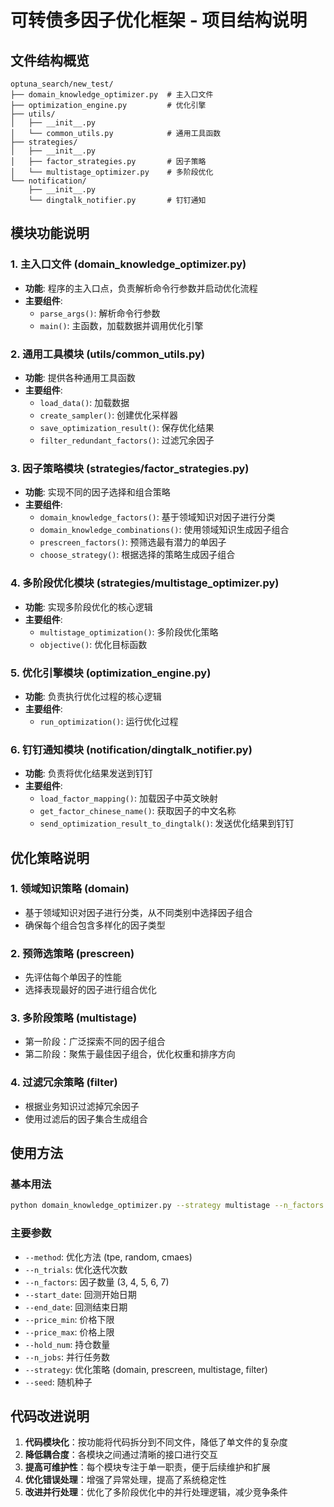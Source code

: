 # 可转债多因子优化框架 - 项目结构说明

## 文件结构概览

```
optuna_search/new_test/
├── domain_knowledge_optimizer.py  # 主入口文件
├── optimization_engine.py         # 优化引擎
├── utils/
│   ├── __init__.py
│   └── common_utils.py            # 通用工具函数
├── strategies/
│   ├── __init__.py
│   ├── factor_strategies.py       # 因子策略
│   └── multistage_optimizer.py    # 多阶段优化
└── notification/
    ├── __init__.py
    └── dingtalk_notifier.py       # 钉钉通知
```

## 模块功能说明

### 1. 主入口文件 (domain_knowledge_optimizer.py)
- **功能**: 程序的主入口点，负责解析命令行参数并启动优化流程
- **主要组件**:
  - `parse_args()`: 解析命令行参数
  - `main()`: 主函数，加载数据并调用优化引擎

### 2. 通用工具模块 (utils/common_utils.py)
- **功能**: 提供各种通用工具函数
- **主要组件**:
  - `load_data()`: 加载数据
  - `create_sampler()`: 创建优化采样器
  - `save_optimization_result()`: 保存优化结果
  - `filter_redundant_factors()`: 过滤冗余因子

### 3. 因子策略模块 (strategies/factor_strategies.py)
- **功能**: 实现不同的因子选择和组合策略
- **主要组件**:
  - `domain_knowledge_factors()`: 基于领域知识对因子进行分类
  - `domain_knowledge_combinations()`: 使用领域知识生成因子组合
  - `prescreen_factors()`: 预筛选最有潜力的单因子
  - `choose_strategy()`: 根据选择的策略生成因子组合

### 4. 多阶段优化模块 (strategies/multistage_optimizer.py)
- **功能**: 实现多阶段优化的核心逻辑
- **主要组件**:
  - `multistage_optimization()`: 多阶段优化策略
  - `objective()`: 优化目标函数

### 5. 优化引擎模块 (optimization_engine.py)
- **功能**: 负责执行优化过程的核心逻辑
- **主要组件**:
  - `run_optimization()`: 运行优化过程

### 6. 钉钉通知模块 (notification/dingtalk_notifier.py)
- **功能**: 负责将优化结果发送到钉钉
- **主要组件**:
  - `load_factor_mapping()`: 加载因子中英文映射
  - `get_factor_chinese_name()`: 获取因子的中文名称
  - `send_optimization_result_to_dingtalk()`: 发送优化结果到钉钉

## 优化策略说明

### 1. 领域知识策略 (domain)
- 基于领域知识对因子进行分类，从不同类别中选择因子组合
- 确保每个组合包含多样化的因子类型

### 2. 预筛选策略 (prescreen)
- 先评估每个单因子的性能
- 选择表现最好的因子进行组合优化

### 3. 多阶段策略 (multistage)
- 第一阶段：广泛探索不同的因子组合
- 第二阶段：聚焦于最佳因子组合，优化权重和排序方向

### 4. 过滤冗余策略 (filter)
- 根据业务知识过滤掉冗余因子
- 使用过滤后的因子集合生成组合

## 使用方法

### 基本用法
```bash
python domain_knowledge_optimizer.py --strategy multistage --n_factors 3 --n_trials 3000
```

### 主要参数
- `--method`: 优化方法 (tpe, random, cmaes)
- `--n_trials`: 优化迭代次数
- `--n_factors`: 因子数量 (3, 4, 5, 6, 7)
- `--start_date`: 回测开始日期
- `--end_date`: 回测结束日期
- `--price_min`: 价格下限
- `--price_max`: 价格上限
- `--hold_num`: 持仓数量
- `--n_jobs`: 并行任务数
- `--strategy`: 优化策略 (domain, prescreen, multistage, filter)
- `--seed`: 随机种子

## 代码改进说明

1. **代码模块化**：按功能将代码拆分到不同文件，降低了单文件的复杂度
2. **降低耦合度**：各模块之间通过清晰的接口进行交互
3. **提高可维护性**：每个模块专注于单一职责，便于后续维护和扩展
4. **优化错误处理**：增强了异常处理，提高了系统稳定性
5. **改进并行处理**：优化了多阶段优化中的并行处理逻辑，减少竞争条件
